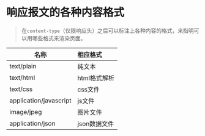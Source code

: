 # 响应报文的各种内容格式

> 在`content-type`（仅限响应头）之后可以标注上各种内容的格式，来指明可以用哪些格式来渲染页面。

| 名称                   | 相应格式     |
| ---------------------- | :----------- |
| text/plain             | 纯文本       |
| text/html              | html格式解析 |
| text/css               | css文件      |
| application/javascript | js文件       |
| image/jpeg             | 图片文件     |
| application/json       | json数据文件 |

